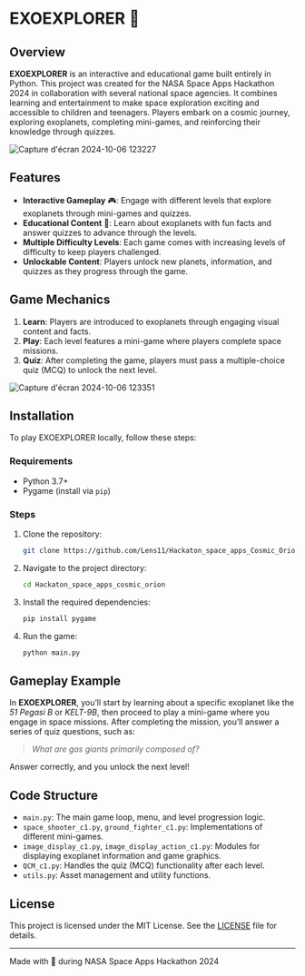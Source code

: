 # EXOEXPLORER 🌌

## Overview
**EXOEXPLORER** is an interactive and educational game built entirely in Python. This project was created for the NASA Space Apps Hackathon 2024 in collaboration with several national space agencies. It combines learning and entertainment to make space exploration exciting and accessible to children and teenagers. Players embark on a cosmic journey, exploring exoplanets, completing mini-games, and reinforcing their knowledge through quizzes.

![Capture d'écran 2024-10-06 123227](https://github.com/user-attachments/assets/78f9e4aa-ecfd-46ff-bf77-dc5b689f0cb5)

## Features
- **Interactive Gameplay** 🎮: Engage with different levels that explore exoplanets through mini-games and quizzes.
- **Educational Content** 🧠: Learn about exoplanets with fun facts and answer quizzes to advance through the levels.
- **Multiple Difficulty Levels**: Each game comes with increasing levels of difficulty to keep players challenged.
- **Unlockable Content**: Players unlock new planets, information, and quizzes as they progress through the game.

## Game Mechanics
1. **Learn**: Players are introduced to exoplanets through engaging visual content and facts.
2. **Play**: Each level features a mini-game where players complete space missions.
3. **Quiz**: After completing the game, players must pass a multiple-choice quiz (MCQ) to unlock the next level.

![Capture d'écran 2024-10-06 123351](https://github.com/user-attachments/assets/7d959515-636d-43be-9894-c38cc539c771)

## Installation

To play EXOEXPLORER locally, follow these steps:

### Requirements
- Python 3.7+
- Pygame (install via `pip`)

### Steps
1. Clone the repository:
    ```bash
    git clone https://github.com/Lens11/Hackaton_space_apps_Cosmic_Orion.git
    ```
2. Navigate to the project directory:
    ```bash
    cd Hackaton_space_apps_cosmic_orion
    ```
3. Install the required dependencies:
    ```bash
    pip install pygame
    ```
4. Run the game:
    ```bash
    python main.py
    ```

## Gameplay Example
In **EXOEXPLORER**, you’ll start by learning about a specific exoplanet like the *51 Pegasi B* or *KELT-9B*, then proceed to play a mini-game where you engage in space missions. After completing the mission, you’ll answer a series of quiz questions, such as:

> *What are gas giants primarily composed of?*

Answer correctly, and you unlock the next level!

## Code Structure
- `main.py`: The main game loop, menu, and level progression logic.
- `space_shooter_c1.py`, `ground_fighter_c1.py`: Implementations of different mini-games.
- `image_display_c1.py`, `image_display_action_c1.py`: Modules for displaying exoplanet information and game graphics.
- `QCM_c1.py`: Handles the quiz (MCQ) functionality after each level.
- `utils.py`: Asset management and utility functions.

## License
This project is licensed under the MIT License. See the [LICENSE](LICENSE) file for details.

---

Made with 💫 during NASA Space Apps Hackathon 2024
